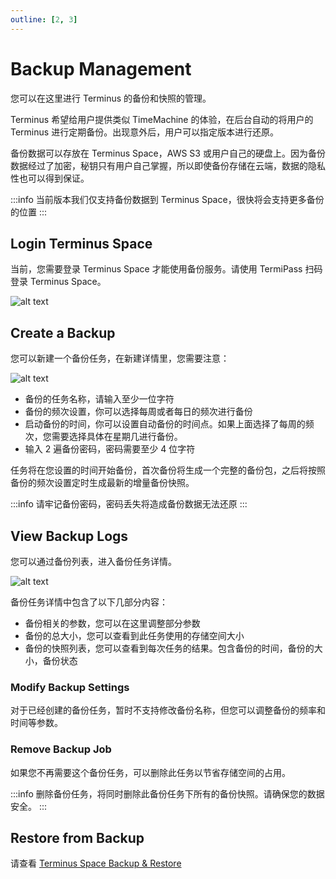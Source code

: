 ```yaml
---
outline: [2, 3]
---
```


# Backup Management

您可以在这里进行 Terminus 的备份和快照的管理。

Terminus 希望给用户提供类似 TimeMachine 的体验，在后台自动的将用户的 Terminus 进行定期备份。出现意外后，用户可以指定版本进行还原。

备份数据可以存放在 Terminus Space，AWS S3 或用户自己的硬盘上。因为备份数据经过了加密，秘钥只有用户自己掌握，所以即使备份存储在云端，数据的隐私性也可以得到保证。

:::info
当前版本我们仅支持备份数据到 Terminus Space，很快将会支持更多备份的位置
:::

## Login Terminus Space

当前，您需要登录 Terminus Space 才能使用备份服务。请使用 TermiPass 扫码登录 Terminus Space。

![alt text](/images/how-to/terminus/login_terminus_space.png)

## Create a Backup

您可以新建一个备份任务，在新建详情里，您需要注意：

![alt text](/images/how-to/terminus/create_a_backup.png)

- 备份的任务名称，请输入至少一位字符
- 备份的频次设置，你可以选择每周或者每日的频次进行备份
- 启动备份的时间，你可以设置自动备份的时间点。如果上面选择了每周的频次，您需要选择具体在星期几进行备份。
- 输入 2 遍备份密码，密码需要至少 4 位字符

任务将在您设置的时间开始备份，首次备份将生成一个完整的备份包，之后将按照备份的频次设置定时生成最新的增量备份快照。

:::info
请牢记备份密码，密码丢失将造成备份数据无法还原
:::

## View Backup Logs

您可以通过备份列表，进入备份任务详情。

![alt text](/images/how-to/terminus/view_backup_logs.png)

备份任务详情中包含了以下几部分内容：

- 备份相关的参数，您可以在这里调整部分参数
- 备份的总大小，您可以查看到此任务使用的存储空间大小
- 备份的快照列表，您可以查看到每次任务的结果。包含备份的时间，备份的大小，备份状态

### Modify Backup Settings

对于已经创建的备份任务，暂时不支持修改备份名称，但您可以调整备份的频率和时间等参数。

### Remove Backup Job

如果您不再需要这个备份任务，可以删除此任务以节省存储空间的占用。

:::info
删除备份任务，将同时删除此备份任务下所有的备份快照。请确保您的数据安全。
:::

## Restore from Backup

请查看 [Terminus Space Backup & Restore](/how-to/space/backup.md)
